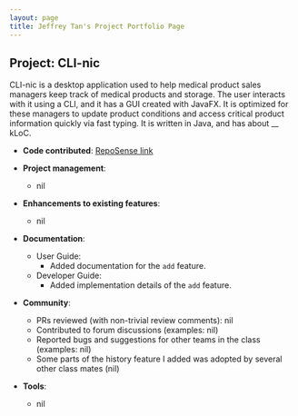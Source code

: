 ```yaml
---
layout: page
title: Jeffrey Tan's Project Portfolio Page
---
```


## Project: CLI-nic

CLI-nic is a desktop application used to help medical product sales managers keep track of medical products and storage. The user interacts with it using a CLI, and it has a GUI created with JavaFX. It is optimized for these managers to update product conditions and access critical product information quickly via fast typing. It is written in Java, and has about __ kLoC.

* **Code contributed**: [RepoSense link]()

* **Project management**:
  * nil

* **Enhancements to existing features**:
  * nil

* **Documentation**:
  * User Guide:
    * Added documentation for the `add` feature.
  * Developer Guide:
    * Added implementation details of the `add` feature.

* **Community**:
  * PRs reviewed (with non-trivial review comments): nil
  * Contributed to forum discussions (examples: nil)
  * Reported bugs and suggestions for other teams in the class (examples: nil)
  * Some parts of the history feature I added was adopted by several other class mates (nil)

* **Tools**:
  * nil
